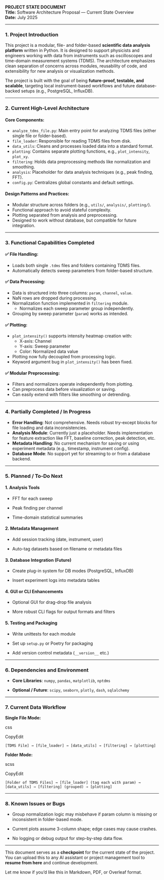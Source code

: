 **PROJECT STATE DOCUMENT**  
**Title:** Software Architecture Proposal — Current State Overview  
**Date:** July 2025

---
### 1. **Project Introduction**

This project is a modular, file- and folder-based **scientific data analysis platform** written in Python. It is designed to support physicists and engineers working with data from instruments such as oscilloscopes and time-domain measurement systems (TDMS). The architecture emphasizes clean separation of concerns across modules, reusability of code, and extensibility for new analysis or visualization methods.

The project is built with the goal of being **future-proof, testable, and scalable**, targeting local instrument-based workflows and future database-backed setups (e.g., PostgreSQL, InfluxDB).

---
### 2. **Current High-Level Architecture**

#### Core Components:

- `analyze_tdms_file.py`: Main entry point for analyzing TDMS files (either single file or folder-based).
- `file_loader`: Responsible for reading TDMS files from disk.
- `data_utils`: Cleans and processes loaded data into a standard format.
- `plotting`: Contains separate plotting functions, e.g., `plot_intensity`, `plot_xy`.
- `filtering`: Holds data preprocessing methods like normalization and smoothing.
- `analysis`: Placeholder for data analysis techniques (e.g., peak finding, FFT).
- `config.py`: Centralizes global constants and default settings.

#### Design Patterns and Practices:

- Modular structure across folders (e.g., `utils/`, `analysis/`, `plotting/`).
- Functional approach to avoid stateful complexity.
- Plotting separated from analysis and preprocessing.
- Designed to work without database, but compatible for future integration.

---

### 3. **Functional Capabilities Completed**

#### ✅ File Handling:

- Loads both single `.tdms` files and folders containing TDMS files.
- Automatically detects sweep parameters from folder-based structure.

#### ✅ Data Processing:

- Data is structured into three columns: `param`, `channel`, `value`.
- NaN rows are dropped during processing.
- Normalization function implemented in `filtering` module.
    - Normalizes each sweep parameter group independently.
- Grouping by sweep parameter (`param`) works as intended.

#### ✅ Plotting:

- `plot_intensity()` supports intensity heatmap creation with:
    - X-axis: Channel
    - Y-axis: Sweep parameter
    - Color: Normalized data value
- Plotting now fully decoupled from processing logic.
- Keyword argument bug in `plot_intensity()` has been fixed.

#### ✅ Modular Preprocessing:

- Filters and normalizers operate independently from plotting.
- Can preprocess data before visualization or saving.
- Can easily extend with filters like smoothing or detrending.

---

### 4. **Partially Completed / In Progress**

- **Error Handling**: Not comprehensive. Needs robust try-except blocks for file loading and data inconsistencies.
- **Analysis Module**: Currently just a placeholder. Needs implementation for feature extraction like FFT, baseline correction, peak detection, etc.
- **Metadata Handling**: No current mechanism for saving or using experiment metadata (e.g., timestamp, instrument config).
- **Database Mode**: No support yet for streaming to or from a database backend.

---

### 5. **Planned / To-Do Next**

#### 1. **Analysis Tools**

- FFT for each sweep
    
- Peak finding per channel
    
- Time-domain statistical summaries
    

#### 2. **Metadata Management**

- Add session tracking (date, instrument, user)
    
- Auto-tag datasets based on filename or metadata files
    

#### 3. **Database Integration (Future)**

- Create plug-in system for DB modes (PostgreSQL, InfluxDB)
    
- Insert experiment logs into metadata tables
    

#### 4. **GUI or CLI Enhancements**

- Optional GUI for drag-drop file analysis
    
- More robust CLI flags for output formats and filters
    

#### 5. **Testing and Packaging**

- Write unittests for each module
    
- Set up `setup.py` or Poetry for packaging
    
- Add version control metadata (`__version__` etc.)
    

---

### 6. **Dependencies and Environment**

- **Core Libraries**: `numpy`, `pandas`, `matplotlib`, `nptdms`
    
- **Optional / Future**: `scipy`, `seaborn`, `plotly`, `dash`, `sqlalchemy`
    

---

### 7. **Current Data Workflow**

**Single File Mode:**

css

CopyEdit

`[TDMS File] → [file_loader] → [data_utils] → [filtering] → [plotting]`

**Folder Mode:**

scss

CopyEdit

`[Folder of TDMS Files] → [file_loader] (tag each with param) → [data_utils] → [filtering] (grouped) → [plotting]`

---

### 8. **Known Issues or Bugs**

- Group normalization logic may misbehave if param column is missing or inconsistent in folder-based mode.
    
- Current plots assume 3-column shape; edge cases may cause crashes.
    
- No logging or debug output for step-by-step data flow.
    

---

This document serves as a **checkpoint** for the current state of the project. You can upload this to any AI assistant or project management tool to **resume from here** and continue development.

Let me know if you’d like this in Markdown, PDF, or Overleaf format.